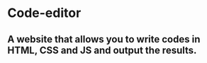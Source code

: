 # Code-editor
## A website that allows you to write codes in HTML, CSS and JS and output the results.
